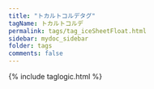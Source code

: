 ```yaml
---
title: "トカルトコルデタグ"
tagName: トカルトコルデ
permalink: tags/tag_iceSheetFloat.html
sidebar: mydoc_sidebar
folder: tags
comments: false
---
```

{% include taglogic.html %}
